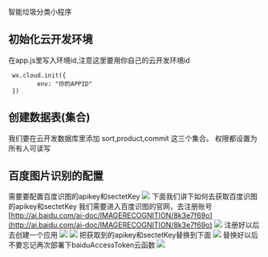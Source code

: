 智能垃圾分类小程序

## 初始化云开发环境

在app.js里写入环境id,注意这里要用你自己的云开发环境id

```
 wx.cloud.init({
        env: "你的APPID"
 })
```

## 创建数据表(集合)

我们要在云开发数据库里添加 sort,product,commit 这三个集合。
权限都设置为所有人可读写

## 百度图片识别的配置

需要要配置百度识图的apikey和sectetKey
![](https://upload-images.jianshu.io/upload_images/6273713-05a418d080090819.png?imageMogr2/auto-orient/strip%7CimageView2/2/w/1240)
下面我们讲下如何去获取百度识图的apikey和sectetKey
我们需要进入百度识图的官网，去注册账号
[http://ai.baidu.com/ai-doc/IMAGERECOGNITION/8k3e7f69o](http://ai.baidu.com/ai-doc/IMAGERECOGNITION/8k3e7f69o)
![](https://upload-images.jianshu.io/upload_images/6273713-8d16db2b7839afda.png?imageMogr2/auto-orient/strip%7CimageView2/2/w/1240)
注册好以后去创建一个应用
![](https://upload-images.jianshu.io/upload_images/6273713-872d0205e31fe358.png?imageMogr2/auto-orient/strip%7CimageView2/2/w/1240)
![](https://upload-images.jianshu.io/upload_images/6273713-0326fc97a4ed7896.png?imageMogr2/auto-orient/strip%7CimageView2/2/w/1240)
把获取到的apikey和sectetKey替换到下面
![](https://upload-images.jianshu.io/upload_images/6273713-8487dbae5846e923.png?imageMogr2/auto-orient/strip%7CimageView2/2/w/1240)
替换好以后不要忘记再次部署下baiduAccessToken云函数
![](https://upload-images.jianshu.io/upload_images/6273713-6c63e987aa36b63f.png?imageMogr2/auto-orient/strip%7CimageView2/2/w/1240)


